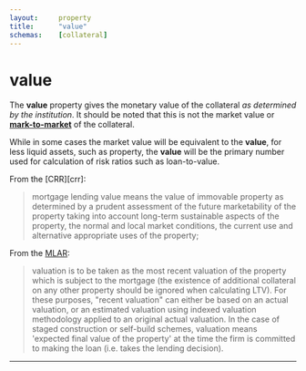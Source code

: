 ```yaml
---
layout:		property
title:		"value"
schemas:	[collateral]
---
```


# value
The **value** property gives the monetary value of the collateral *as determined by the institution*. It should be noted that this is not the market value or [**mark-to-market**][mtm] of the collateral. 

While in some cases the market value will be equivalent to the **value**, for less liquid assets, such as property, the **value** will be the primary number used for calculation of risk ratios such as loan-to-value.

From the [CRR][crr]: 
> mortgage lending value means the value of immovable property as determined by a prudent assessment of the future marketability of the property taking into account long-term sustainable aspects of the property, the normal and local market conditions, the current use and alternative appropriate uses of the property;

From the [MLAR][mlar]:
> valuation is to be taken as the most recent valuation of the property which is subject to the mortgage (the existence of additional collateral on any other property should be ignored when calculating LTV). For these purposes, "recent valuation" can either be based on an actual valuation, or an estimated valuation using indexed valuation methodology applied to an original actual valuation. In the case of staged construction or self-build schemes, valuation means 'expected final value of the property' at the time the firm is committed to making the loan (i.e. takes the lending decision). 


---
[mtm]: https://github.com/suadelabs/fire/blob/master/documentation/mtm.md
[mlar]: http://www.bankofengland.co.uk/pra/documents/regulatorydata/mlar/sup_chapter16_annex19bg_20120401.pdf
